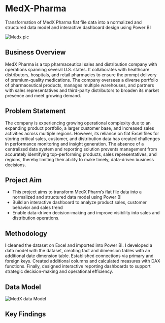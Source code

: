 # MedX-Pharma
Transformation of MedX Pharma flat file data into a normalized and structured data model and interactive dashboard design using Power BI

![Medx pic](https://github.com/user-attachments/assets/ca572576-e2a0-4ef1-bcfa-8ebc7acc5531)



## Business Overview
MedX Pharma is a top pharmaceutical sales and distribution company with operations spanning several U.S. states. 
It collaborates with healthcare distributors, hospitals, and retail pharmacies to ensure the prompt delivery of premium-quality medications. 
The company oversees a diverse portfolio of pharmaceutical products, manages multiple warehouses, and partners with sales representatives and third-party distributors to broaden its market presence and meet growing demand.

## Problem Statement
The company is experiencing growing operational complexity due to an expanding product portfolio, a larger customer base, and increased sales activities across multiple regions. 
However, its reliance on flat Excel files for storing critical sales, customer, and distribution data has created challenges in performance monitoring and insight generation. 
The absence of a centralized data system and reporting solution prevents management from accurately identifying top-performing products, sales representatives, and regions, thereby limiting their ability to make timely, data-driven business decisions. 

## Project Aim
- This project aims to transform MedX Pharm’s flat file data into a normalized and structured data model using Power BI
- Build an interactive dashboard to analyze product sales, customer behavior and sales trend
- Enable data-driven decision-making and improve visibility into sales and distribution operations.

## Methodology
I cleaned the dataset on Excel and imported into Power BI. I developed a data model with the dataset, creating fact and dimension tables with an additional date dimension table. 
Established connections via primary and foreign keys.
Created additional columns and calculated measures with DAX functions. Finally, designed interactive reporting dashboards to support strategic decision-making and operational efficiency. 

## Data Model

![MedX data Model](https://github.com/user-attachments/assets/5da1b399-08f5-4b93-821f-eb3a961e85d2)

## Key Findings


